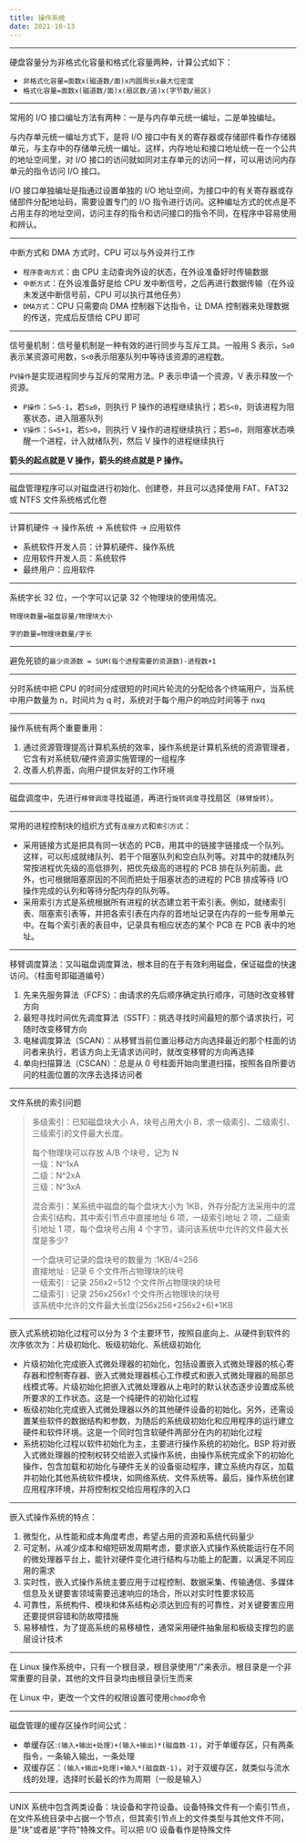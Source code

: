 ```yaml
---
title: 操作系统
date: 2021-10-13
---
```


---

硬盘容量分为非格式化容量和格式化容量两种，计算公式如下：

- `非格式化容量=面数x(磁道数/面)x内圆周长x最大位密度`
- `格式化容量=面数x(磁道数/面)x(扇区数/道)x(字节数/扇区)`

---

常用的 I/O 接口编址方法有两种：一是与内存单元统一编址，二是单独编址。

与内存单元统一编址方式下，是将 I/O 接口中有关的寄存器或存储部件看作存储器单元，与主存中的存储单元统一编址。这样，内存地址和接口地址统一在一个公共的地址空间里，对 I/O 接口的访问就如同对主存单元的访问一样，可以用访问内存单元的指令访问 I/O 接口。

I/O 接口单独编址是指通过设置单独的 I/O 地址空间，为接口中的有关寄存器或存储部件分配地址码，需要设置专门的 I/O 指令进行访问。这种编址方式的优点是不占用主存的地址空间，访问主存的指令和访问接口的指令不同，在程序中容易使用和辨认。

---

中断方式和 DMA 方式时，CPU 可以与外设并行工作

- `程序查询方式`：由 CPU 主动查询外设的状态，在外设准备好时传输数据
- `中断方式`：在外设准备好是给 CPU 发中断信号，之后再进行数据传输（在外设未发送中断信号前，CPU 可以执行其他任务）
- `DMA方式`：CPU 只需要向 DMA 控制器下达指令，让 DMA 控制器来处理数据的传送，完成后反馈给 CPU 即可

---

信号量机制：信号量机制是一种有效的进行同步与互斥工具。一般用 S 表示，`S≥0`表示某资源可用数，`S<0`表示阻塞队列中等待该资源的进程数。

`PV操作`是实现进程同步与互斥的常用方法。P 表示申请一个资源，V 表示释放一个资源。

- `P操作`：`S=S-1`，若`S≥0`，则执行 P 操作的进程继续执行；若`S<0`，则该进程为阻塞状态，进入阻塞队列
- `V操作`：`S=S+1`，若`S>0`，则执行 V 操作的进程继续执行；若`S=0`，则阻塞状态唤醒一个进程，计入就绪队列，然后 V 操作的进程继续执行

**箭头的起点就是 V 操作，箭头的终点就是 P 操作。**

---

磁盘管理程序可以对磁盘进行初始化、创建卷，并且可以选择使用 FAT、FAT32 或 NTFS 文件系统格式化卷

---

计算机硬件 → 操作系统 → 系统软件 → 应用软件

- 系统软件开发人员：计算机硬件、操作系统
- 应用软件开发人员：系统软件
- 最终用户：应用软件

---

系统字长 32 位，一个字可以记录 32 个物理块的使用情况。

`物理块数量=磁盘容量/物理块大小`

`字的数量=物理块数量/字长`

---

避免死锁的`最少资源数 = SUM(每个进程需要的资源数)-进程数+1`

---

分时系统中把 CPU 的时间分成很短的时间片轮流的分配给各个终端用户，当系统中用户数量为 n，时间片为 q 时，系统对于每个用户的响应时间等于 nxq

---

操作系统有两个重要重用：

1. 通过资源管理提高计算机系统的效率，操作系统是计算机系统的资源管理者，它含有对系统软/硬件资源实施管理的一组程序
2. 改善人机界面，向用户提供友好的工作环境

---

磁盘调度中，先进行`移臂调度`寻找磁道，再进行`旋转调度`寻找扇区（`移臂旋转`）。

---

常用的进程控制块的组织方式有`连接方式`和`索引方式`：

- 采用链接方式是把具有同一状态的 PCB，用其中的链接字链接成一个队列。这样，可以形成就绪队列、若干个阻塞队列和空白队列等。对其中的就绪队列常按进程优先级的高低排列，把优先级高的进程的 PCB 排在队列前面。此外，也可根据阻塞原因的不同而把处于阻塞状态的进程的 PCB 排成等待 I/O 操作完成的认列和等待分配内存的队列等。
- 采用索引方式是系统根据所有进程的状态建立若干索引表。例如，就绪索引表、阻塞索引表等，并把各索引表在内存的首地址记录在内存的一些专用单元中。在每个索引表的表目中，记录具有相应状态的某个 PCB 在 PCB 表中的地址。

---

移臂调度算法：又叫磁盘调度算法，根本目的在于有效利用磁盘，保证磁盘的快速访问。（柱面号即磁道编号）

1. 先来先服务算法（FCFS）：由请求的先后顺序确定执行顺序，可随时改变移臂方向
2. 最短寻找时间优先调度算法（SSTF）：挑选寻找时间最短的那个请求执行，可随时改变移臂方向
3. 电梯调度算法（SCAN）：从移臂当前位置沿移动方向选择最近的那个柱面的访问者来执行，若该方向上无请求访问时，就改变移臂的方向再选择
4. 单向扫描算法（CSCAN）：总是从 0 号柱面开始向里道扫描，按照各自所要访问的柱面位置的次序去选择访问者

---

文件系统的索引问题

> 多级索引：已知磁盘块大小 A，块号占用大小 B，求一级索引、二级索引、三级索引的文件最大长度。
>
> 每个物理块可以存放 A/B 个块号，记为 N  
> 一级：N^1xA  
> 二级：N^2xA  
> 三级：N^3xA
>
> 混合索引：某系统中磁盘的每个盘块大小为 1KB，外存分配方法采用中的混合索引结构，其中索引节点中直接地址 6 项，一级索引地址 2 项，二级索引地址 1 项，每个盘块号占用 4 个字节，请问该系统中允许的文件最大长度是多少?
>
> 一个盘块可记录的盘块号的数量为 ∶1KB/4=256  
> 直接地址 ∶ 记录 6 个文件所占物理块的块号  
> 一级索引 ∶ 记录 256x2=512 个文件所占物理块的块号  
> 二级索引 ∶ 记录 256x256x1 个文件所占物理块的块号  
> 该系统中允许的文件最大长度(256x256+256x2+6)\*1KB

---

嵌入式系统初始化过程可以分为 3 个主要环节，按照自底向上、从硬件到软件的次序依次为：片级初始化、板级初始化、系统级初始化

- 片级初始化完成嵌入式微处理器的初始化，包括设置嵌入式微处理器的核心寄存器和控制寄存器、嵌入式微处理器核心工作模式和嵌入式微处理器的局部总线模式等。片级初始化把嵌入式微处理器从上电时的默认状态逐步设置成系统所要求的工作状态。这是一个纯硬件的初始化过程
- 板级初始化完成嵌入式微处理器以外的其他硬件设备的初始化。另外，还需设置某些软件的数据结构和参数，为随后的系统级初始化和应用程序的运行建立硬件和软件环境。这是一个同时包含软硬件两部分在内的初始化过程
- 系统初始化过程以软件初始化为主，主要进行操作系统的初始化。BSP 将对嵌入式微处理器的控制权转交给嵌入式操作系统，由操作系统完成余下的初始化操作，包含加载和初始化与硬件无关的设备驱动程序，建立系统内存区，加载并初始化其他系统软件模块，如网络系统、文件系统等。最后，操作系统创建应用程序环境，并将控制权交给应用程序的入口

---

嵌入式操作系统的特点：

1. 微型化，从性能和成本角度考虑，希望占用的资源和系统代码量少
2. 可定制，从减少成本和缩短研发周期考虑，要求嵌入式操作系统能运行在不同的微处理器平台上，能针对硬件变化进行结构与功能上的配置，以满足不同应用的需求
3. 实时性，嵌入式操作系统主要应用于过程控制、数据采集、传输通信、多媒体信息及关键要害领域需要迅速响应的场合，所以对实时性要求较高
4. 可靠性，系统构件、模块和体系结构必须达到应有的可靠性，对关键要害应用还要提供容错和防故障措施
5. 易移植性，为了提高系统的易移植性，通常采用硬件抽象层和板级支撑包的底层设计技术

---

在 Linux 操作系统中，只有一个根目录，根目录使用"/"来表示。根目录是一个非常重要的目录，其他的文件目录均由根目录衍生而来

在 Linux 中，更改一个文件的权限设置可使用`chmod`命令

---

磁盘管理的缓存区操作时间公式：

- 单缓存区:`(输入+输出+处理)+(输入+输出)*(磁盘数-1)`，对于单缓存区，只有两条指令，一条输入输出，一条处理
- 双缓存区：`(输入+输出+处理)+输入*(磁盘数-1)`，对于双缓存区，就类似与流水线的处理，选择时长最长的作为周期（一般是输入）

---

UNIX 系统中包含两类设备：块设备和字符设备。设备特殊文件有一个索引节点，在文件系统目录中占据一个节点，但其索引节点上的文件类型与其他文件不同，是"块"或者是"字符"特殊文件。可以把 I/O 设备看作是特殊文件
